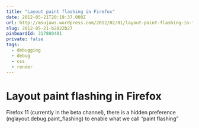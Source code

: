```yaml
---
title: "Layout paint flashing in Firefox"
date: 2012-05-21T20:19:37.000Z
url: http://msujaws.wordpress.com/2012/02/01/layout-paint-flashing-in-firefox/
slug: 2012-05-21-b2822b27
pinboardId: 317880481
private: false
tags:
  - debugging
  - debug
  - css
  - render
---
```


# Layout paint flashing in Firefox

Firefox 11 (currently in the beta channel), there is a hidden preference (nglayout.debug.paint_flashing) to enable what we call “paint flashing”
